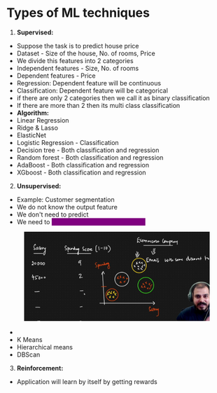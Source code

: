 # Types of ML techniques

1. **Supervised:**

* Suppose the task is to predict house price
* Dataset - Size of the house, No. of rooms, Price
* We divide this features into 2 categories
* Independent features - Size, No. of rooms
* Dependent features - Price
* Regression: Dependent feature will be continuous
* Classification: Dependent feature will be categorical
* if there are only 2 categories then we call it as binary classification
* If there are more than 2 then its multi class classification
* **Algorithm:**
* Linear Regression
* Ridge & Lasso&#x20;
* ElasticNet
* Logistic Regression - Classification
* Decision tree - Both classification and regression
* Random forest - Both classification and regression
* AdaBoost - Both classification and regression
* XGboost - Both classification and regression

2. **Unsupervised:**

* Example: Customer segmentation
* We do not know the output feature
* We don't need to predict
* We need to <mark style="color:purple;background-color:purple;">find the similar group or clusters</mark>

<figure><img src="../../.gitbook/assets/image (10) (1) (1) (1) (1) (1) (1).png" alt=""><figcaption></figcaption></figure>

*
* K Means
* Hierarchical means
* DBScan

3. **Reinforcement:**

* Application will learn by itself by getting rewards

